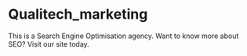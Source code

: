 # Qualitech_marketing
This is a Search Engine Optimisation agency. Want to know more about SEO? Visit our site today.
